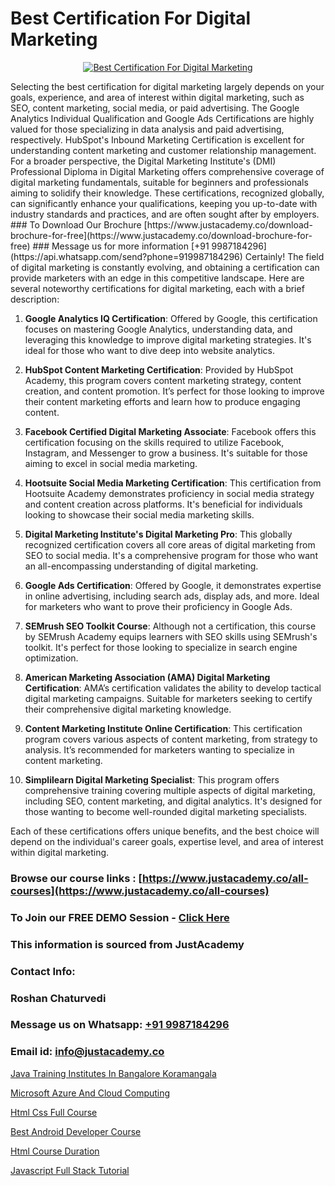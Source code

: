 # Best Certification For Digital Marketing

<p align="center">
  <a href="https://justacademy.co/course-detail/digital-marketing">
    <img src="https://justacademy.co/storage2/course_image/1676636720_course_image.webp" alt="Best Certification For Digital Marketing">
  </a>
</p>
Selecting the best certification for digital marketing largely depends on your goals, experience, and area of interest within digital marketing, such as SEO, content marketing, social media, or paid advertising. The Google Analytics Individual Qualification and Google Ads Certifications are highly valued for those specializing in data analysis and paid advertising, respectively. HubSpot's Inbound Marketing Certification is excellent for understanding content marketing and customer relationship management. For a broader perspective, the Digital Marketing Institute's (DMI) Professional Diploma in Digital Marketing offers comprehensive coverage of digital marketing fundamentals, suitable for beginners and professionals aiming to solidify their knowledge. These certifications, recognized globally, can significantly enhance your qualifications, keeping you up-to-date with industry standards and practices, and are often sought after by employers.
### To Download Our Brochure [https://www.justacademy.co/download-brochure-for-free](https://www.justacademy.co/download-brochure-for-free)
### Message us for more information [+91 9987184296](https://api.whatsapp.com/send?phone=919987184296)
Certainly! The field of digital marketing is constantly evolving, and obtaining a certification can provide marketers with an edge in this competitive landscape. Here are several noteworthy certifications for digital marketing, each with a brief description:

1) **Google Analytics IQ Certification**: Offered by Google, this certification focuses on mastering Google Analytics, understanding data, and leveraging this knowledge to improve digital marketing strategies. It's ideal for those who want to dive deep into website analytics.

2) **HubSpot Content Marketing Certification**: Provided by HubSpot Academy, this program covers content marketing strategy, content creation, and content promotion. It’s perfect for those looking to improve their content marketing efforts and learn how to produce engaging content.

3) **Facebook Certified Digital Marketing Associate**: Facebook offers this certification focusing on the skills required to utilize Facebook, Instagram, and Messenger to grow a business. It's suitable for those aiming to excel in social media marketing.

4) **Hootsuite Social Media Marketing Certification**: This certification from Hootsuite Academy demonstrates proficiency in social media strategy and content creation across platforms. It's beneficial for individuals looking to showcase their social media marketing skills.

5) **Digital Marketing Institute's Digital Marketing Pro**: This globally recognized certification covers all core areas of digital marketing from SEO to social media. It's a comprehensive program for those who want an all-encompassing understanding of digital marketing.

6) **Google Ads Certification**: Offered by Google, it demonstrates expertise in online advertising, including search ads, display ads, and more. Ideal for marketers who want to prove their proficiency in Google Ads.

7) **SEMrush SEO Toolkit Course**: Although not a certification, this course by SEMrush Academy equips learners with SEO skills using SEMrush's toolkit. It's perfect for those looking to specialize in search engine optimization.

8) **American Marketing Association (AMA) Digital Marketing Certification**: AMA’s certification validates the ability to develop tactical digital marketing campaigns. Suitable for marketers seeking to certify their comprehensive digital marketing knowledge.

9) **Content Marketing Institute Online Certification**: This certification program covers various aspects of content marketing, from strategy to analysis. It’s recommended for marketers wanting to specialize in content marketing.

10) **Simplilearn Digital Marketing Specialist**: This program offers comprehensive training covering multiple aspects of digital marketing, including SEO, content marketing, and digital analytics. It's designed for those wanting to become well-rounded digital marketing specialists.

Each of these certifications offers unique benefits, and the best choice will depend on the individual's career goals, expertise level, and area of interest within digital marketing.

### Browse our course links : [https://www.justacademy.co/all-courses](https://www.justacademy.co/all-courses) 
### To Join our FREE DEMO Session - [Click Here](https://www.justacademy.co/register-for-course-demo)


### This information is sourced from JustAcademy
### Contact Info:
### Roshan Chaturvedi
### Message us on Whatsapp: [+91 9987184296](https://api.whatsapp.com/send?phone=919987184296)
### Email id: [info@justacademy.co](mailto:info@justacademy.co)
                
[Java Training Institutes In Bangalore Koramangala](https://www.linkedin.com/pulse/java-training-institutes-bangalore-koramangala-justacademy-houston-wwfaf?trackingId=HPnf74x6K70TkPir%2BxA%2FgA%3D%3D&lipi=urn%3Ali%3Apage%3Ad_flagship3_company_admin%3B5RzDF0CIQxuDMHcL3MgYhA%3D%3D)

[Microsoft Azure And Cloud Computing](https://www.linkedin.com/pulse/microsoft-azure-cloud-computing-justacademy-hyderabad-y3l0c?trackingId=eXzmyxDBKJ%2BZj6MuLEDzQg%3D%3D&lipi=urn%3Ali%3Apage%3Ad_flagship3_company_admin%3B21p%2FmdWOSTyqjrKANsKvxw%3D%3D)

[Html Css Full Course](https://medium.com/@surajvaishnav5015/html-css-full-course-b5136eedb202)

[Best Android Developer Course](https://medium.com/@shivamja27/best-android-developer-course-bc6bc8356f13)

[Html Course Duration](https://justacademyin.github.io/justacademy/html-course-duration)

[Javascript Full Stack Tutorial](https://justacademyin.github.io/Articles/Javascript-Full-Stack-Tutorial)

